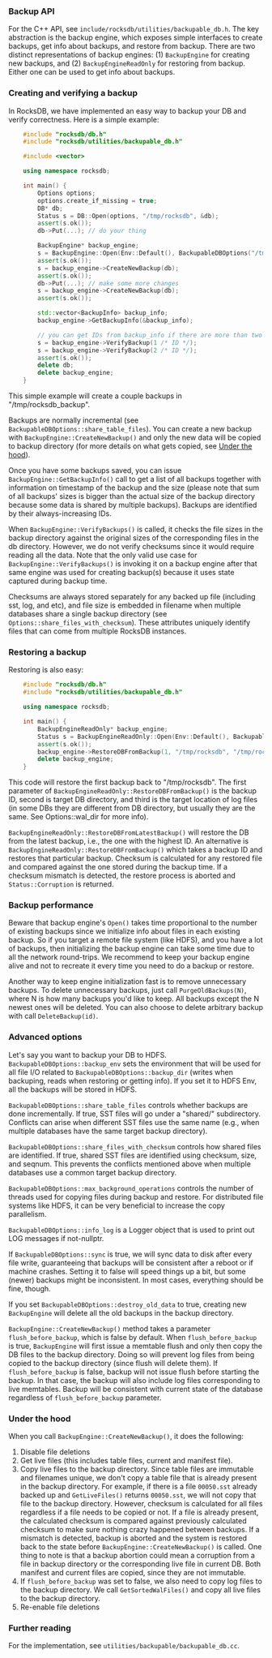 ### Backup API

For the C++ API, see `include/rocksdb/utilities/backupable_db.h`. The key abstraction is the backup engine, which exposes simple interfaces to create backups, get info about backups, and restore from backup. There are two distinct representations of backup engines: (1) `BackupEngine` for creating new backups, and (2) `BackupEngineReadOnly` for restoring from backup. Either one can be used to get info about backups.

### Creating and verifying a backup

In RocksDB, we have implemented an easy way to backup your DB and verify correctness. Here is a simple example:
 
```cpp
    #include "rocksdb/db.h"
    #include "rocksdb/utilities/backupable_db.h"

    #include <vector>

    using namespace rocksdb;

    int main() {
        Options options;                                                                                  
        options.create_if_missing = true;                                                                 
        DB* db;
        Status s = DB::Open(options, "/tmp/rocksdb", &db);
        assert(s.ok());
        db->Put(...); // do your thing

        BackupEngine* backup_engine;
        s = BackupEngine::Open(Env::Default(), BackupableDBOptions("/tmp/rocksdb_backup"), &backup_engine);
        assert(s.ok());
        s = backup_engine->CreateNewBackup(db);
        assert(s.ok());
        db->Put(...); // make some more changes
        s = backup_engine->CreateNewBackup(db);
        assert(s.ok());

        std::vector<BackupInfo> backup_info;
        backup_engine->GetBackupInfo(&backup_info);

        // you can get IDs from backup_info if there are more than two
        s = backup_engine->VerifyBackup(1 /* ID */);
        s = backup_engine->VerifyBackup(2 /* ID */);
        assert(s.ok());
        delete db;
        delete backup_engine;
    }
```

This simple example will create a couple backups in "/tmp/rocksdb_backup".

Backups are normally incremental (see `BackupableDBOptions::share_table_files`). You can create a new backup with `BackupEngine::CreateNewBackup()` and only the new data will be copied to backup directory (for more details on what gets copied, see [Under the hood](https://github.com/facebook/rocksdb/wiki/How-to-backup-RocksDB%3F#under-the-hood)).

Once you have some backups saved, you can issue `BackupEngine::GetBackupInfo()` call to get a list of all backups together with information on timestamp of the backup and the size (please note that sum of all backups' sizes is bigger than the actual size of the backup directory because some data is shared by multiple backups). Backups are identified by their always-increasing IDs.

When `BackupEngine::VerifyBackups()` is called, it checks the file sizes in the backup directory against the original sizes of the corresponding files in the db directory. However, we do not verify checksums since it would require reading all the data. Note that the only valid use case for `BackupEngine::VerifyBackups()` is invoking it on a backup engine after that same engine was used for creating backup(s) because it uses state captured during backup time.

Checksums are always stored separately for any backed up file (including sst, log, and etc), and file size is embedded in filename when multiple databases share a single backup directory (see `Options::share_files_with_checksum`). These attributes uniquely identify files that can come from multiple RocksDB instances.

### Restoring a backup

Restoring is also easy:

```cpp
    #include "rocksdb/db.h"
    #include "rocksdb/utilities/backupable_db.h"

    using namespace rocksdb;

    int main() {
        BackupEngineReadOnly* backup_engine;
        Status s = BackupEngineReadOnly::Open(Env::Default(), BackupableDBOptions("/tmp/rocksdb_backup"), &backup_engine);
        assert(s.ok());
        backup_engine->RestoreDBFromBackup(1, "/tmp/rocksdb", "/tmp/rocksdb");
        delete backup_engine;
    }
```

This code will restore the first backup back to "/tmp/rocksdb". The first parameter of `BackupEngineReadOnly::RestoreDBFromBackup()` is the backup ID, second is target DB directory, and third is the target location of log files (in some DBs they are different from DB directory, but usually they are the same. See Options::wal_dir for more info).

`BackupEngineReadOnly::RestoreDBFromLatestBackup()` will restore the DB from the latest backup, i.e., the one with the highest ID. An alternative is `BackupEngineReadOnly::RestoreDBFromBackup()` which takes a backup ID and restores that particular backup. Checksum is calculated for any restored file and compared against the one stored during the backup time. If a checksum mismatch is detected, the restore process is aborted and `Status::Corruption` is returned.

### Backup performance

Beware that backup engine's `Open()` takes time proportional to the number of existing backups since we initialize info about files in each existing backup. So if you target a remote file system (like HDFS), and you have a lot of backups, then initializing the backup engine can take some time due to all the network round-trips. We recommend to keep your backup engine alive and not to recreate it every time you need to do a backup or restore.

Another way to keep engine initialization fast is to remove unnecessary backups. To delete unnecessary backups, just call `PurgeOldBackups(N)`, where N is how many backups you'd like to keep. All backups except the N newest ones will be deleted. You can also choose to delete arbitrary backup with call `DeleteBackup(id)`.

### Advanced options

Let's say you want to backup your DB to HDFS. `BackupableDBOptions::backup_env` sets the environment that will be used for all file I/O related to `BackupableDBOptions::backup_dir` (writes when backuping, reads when restoring or getting info). If you set it to HDFS Env, all the backups will be stored in HDFS.

`BackupableDBOptions::share_table_files` controls whether backups are done incrementally. If true, SST files will go under a "shared/" subdirectory. Conflicts can arise when different SST files use the same name (e.g., when multiple databases have the same target backup directory).

`BackupableDBOptions::share_files_with_checksum` controls how shared files are identified. If true, shared SST files are identified using checksum, size, and seqnum. This prevents the conflicts mentioned above when multiple databases use a common target backup directory.

`BackupableDBOptions::max_background_operations` controls the number of threads used for copying files during backup and restore. For distributed file systems like HDFS, it can be very beneficial to increase the copy parallelism.

`BackupableDBOptions::info_log` is a Logger object that is used to print out LOG messages if not-nullptr.

If `BackupableDBOptions::sync` is true, we will sync data to disk after every file write, guaranteeing that backups will be consistent after a reboot or if machine crashes. Setting it to false will speed things up a bit, but some (newer) backups might be inconsistent. In most cases, everything should be fine, though.

If you set `BackupableDBOptions::destroy_old_data` to true, creating new `BackupEngine` will delete all the old backups in the backup directory.

`BackupEngine::CreateNewBackup()` method takes a parameter `flush_before_backup`, which is false by default. When `flush_before_backup` is true, `BackupEngine` will first issue a memtable flush and only then copy the DB files to the backup directory. Doing so will prevent log files from being copied to the backup directory (since flush will delete them). If `flush_before_backup` is false, backup will not issue flush before starting the backup. In that case, the backup will also include log files corresponding to live memtables. Backup will be consistent with current state of the database regardless of `flush_before_backup` parameter.

### Under the hood

When you call `BackupEngine::CreateNewBackup()`, it does the following:

1. Disable file deletions
2. Get live files (this includes table files, current and manifest file).
3. Copy live files to the backup directory. Since table files are immutable and filenames unique, we don't copy a table file that is already present in the backup directory. For example, if there is a file `00050.sst` already backed up and `GetLiveFiles()` returns `00050.sst`, we will not copy that file to the backup directory. However, checksum is calculated for all files regardless if a file needs to be copied or not. If a file is already present, the calculated checksum is compared against previously calculated checksum to make sure nothing crazy happened between backups. If a mismatch is detected, backup is aborted and the system is restored back to the state before `BackupEngine::CreateNewBackup()` is called. One thing to note is that a backup abortion could mean a corruption from a file in backup directory or the corresponding live file in current DB. Both manifest and current files are copied, since they are not immutable.
4. If `flush_before_backup` was set to false, we also need to copy log files to the backup directory. We call `GetSortedWalFiles()` and copy all live files to the backup directory.
5. Re-enable file deletions

### Further reading

For the implementation, see `utilities/backupable/backupable_db.cc`.